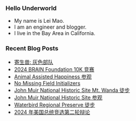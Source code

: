 ### Hello Underworld

- My name is Lei Mao.
- I am an engineer and blogger.
- I live in the Bay Area in California.


### Recent Blog Posts

<!-- BLOG-POST-LIST:START -->
- [寄生兽: 灰色部队](https://leimao.github.io/essay/%E5%AF%84%E7%94%9F%E5%85%BD-%E7%81%B0%E8%89%B2%E9%83%A8%E9%98%9F/)
- [2024 BRAIN Foundation 10K 竞赛](https://leimao.github.io/life/2024-BRAIN-Foundation-10K/)
- [Animal Assisted Happiness 参观](https://leimao.github.io/life/Animal-Assisted-Happiness/)
- [No Missing Field Initializers](https://leimao.github.io/blog/No-Missing-Field-Initializers/)
- [John Muir National Historic Site Mt. Wanda 徒步](https://leimao.github.io/life/John-Muir-National-Historic-Site-Mt-Wanda/)
- [John Muir National Historic Site 参观](https://leimao.github.io/life/John-Muir-National-Historic-Site/)
- [Waterbird Regional Preserve 徒步](https://leimao.github.io/life/Waterbird-Regional-Preserve/)
- [2024 年美国总统竞选第二轮辩论](https://leimao.github.io/essay/2024%E5%B9%B4%E7%BE%8E%E5%9B%BD%E6%80%BB%E7%BB%9F%E7%AB%9E%E9%80%89%E7%AC%AC%E4%BA%8C%E8%BD%AE%E8%BE%A9%E8%AE%BA/)
<!-- BLOG-POST-LIST:END -->
